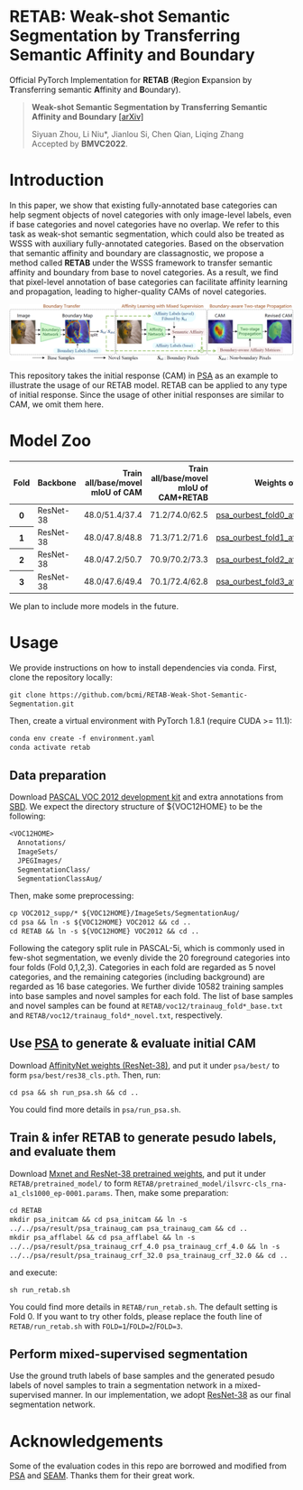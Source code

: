 **RETAB**: Weak-shot Semantic Segmentation by Transferring Semantic Affinity and Boundary
========

Official PyTorch Implementation for **RETAB** (**R**egion **E**xpansion by **T**ransferring semantic **A**ffinity and **B**oundary).

> **Weak-shot Semantic Segmentation by Transferring Semantic Affinity and Boundary** [[arXiv]](https://arxiv.org/abs/2110.01519)
>
> Siyuan Zhou, Li Niu*, Jianlou Si, Chen Qian, Liqing Zhang<br>
> Accepted by **BMVC2022**.

# Introduction

In this paper, we show that existing fully-annotated base categories can help segment objects of novel categories with only image-level labels, even if base categories and novel categories have no overlap. We refer to this task as weak-shot semantic segmentation, which could also be treated as WSSS with auxiliary fully-annotated categories. Based on the observation that semantic affinity and boundary are classagnostic, we propose a method called **RETAB** under the WSSS framework to transfer semantic affinity and boundary from base to novel categories. As a result, we find that pixel-level annotation of base categories can facilitate affinity learning and propagation, leading to higher-quality CAMs of novel categories.

![RETAB](.github/RETAB.PNG)

This repository takes the initial response (CAM) in [PSA](https://github.com/jiwoon-ahn/psa) as an example to illustrate the usage of our RETAB model. RETAB can be applied to any type of initial response. Since the usage of other initial responses are similar to CAM, we omit them here.


# Model Zoo

<table>
  <thead>
    <tr style="text-align: right;">
      <th>Fold</th>
      <th>Backbone</th>
      <th>Train all/base/movel mIoU of CAM</th>
      <th>Train all/base/movel mIoU of CAM+RETAB</th>
      <th>Weights of RETAB</th>
    </tr>
  </thead>
  <tbody>
    <tr>
      <th>0</th>
      <td>ResNet-38</td>
      <td>48.0/51.4/37.4</td>
      <td>71.2/74.0/62.5</td>
      <td><a href="https://cloud.bcmi.sjtu.edu.cn/sharing/CfOtRjr2e">psa_ourbest_fold0_affnet.pth</a></td>
    </tr>
    <tr>
      <th>1</th>
      <td>ResNet-38</td>
      <td>48.0/47.8/48.8</td>
      <td>71.3/71.2/71.6</td>
      <td><a href="https://cloud.bcmi.sjtu.edu.cn/sharing/8cmkaAkya">psa_ourbest_fold1_affnet.pth</a></td>
    </tr>
    <tr>
      <th>2</th>
      <td>ResNet-38</td>
      <td>48.0/47.2/50.7</td>
      <td>70.9/70.2/73.3</td>
      <td><a href="https://cloud.bcmi.sjtu.edu.cn/sharing/v5nkFdbgB">psa_ourbest_fold2_affnet.pth</a></td>
    </tr>
    <tr>
      <th>3</th>
      <td>ResNet-38</td>
      <td>48.0/47.6/49.4</td>
      <td>70.1/72.4/62.8</td>
      <td><a href="https://cloud.bcmi.sjtu.edu.cn/sharing/uBXcGFnIb">psa_ourbest_fold3_affnet.pth</a></td>
    </tr>
  </tbody>
</table>

We plan to include more models in the future.


# Usage
We provide instructions on how to install dependencies via conda.
First, clone the repository locally:
```
git clone https://github.com/bcmi/RETAB-Weak-Shot-Semantic-Segmentation.git
```
Then, create a virtual environment with PyTorch 1.8.1 (require CUDA >= 11.1):
```
conda env create -f environment.yaml
conda activate retab
```

## Data preparation
Download [PASCAL VOC 2012 development kit](http://host.robots.ox.ac.uk/pascal/VOC/voc2012/) and extra annotations from [SBD](https://www.dropbox.com/s/oeu149j8qtbs1x0/SegmentationClassAug.zip?dl=0). We expect the directory structure of ${VOC12HOME} to be the following:
```
<VOC12HOME>
  Annotations/
  ImageSets/
  JPEGImages/
  SegmentationClass/
  SegmentationClassAug/
```

Then, make some preprocessing:
```
cp VOC2012_supp/* ${VOC12HOME}/ImageSets/SegmentationAug/
cd psa && ln -s ${VOC12HOME} VOC2012 && cd ..
cd RETAB && ln -s ${VOC12HOME} VOC2012 && cd ..
```

Following the category split rule in PASCAL-5i, which is commonly used in few-shot segmentation, we evenly divide the 20 foreground categories into four folds (Fold 0,1,2,3). Categories in each fold are regarded as 5 novel categories, and the remaining categories (including background) are regarded as 16 base categories. We further divide 10582 training samples into base samples and novel samples for each fold. The list of base samples and novel samples can be found at ```RETAB/voc12/trainaug_fold*_base.txt``` and ```RETAB/voc12/trainaug_fold*_novel.txt```, respectively.

## Use [PSA](https://github.com/jiwoon-ahn/psa) to generate & evaluate initial CAM
Download [AffinityNet weights (ResNet-38)](https://drive.google.com/file/d/1xESB7017zlZHqxEWuh1Rb89UhjTGIKOA/view?usp=sharing), and put it under ```psa/best/``` to form ```psa/best/res38_cls.pth```. Then, run:
```
cd psa && sh run_psa.sh && cd ..
```
You could find more details in ```psa/run_psa.sh```.

## Train & infer RETAB to generate pesudo labels, and evaluate them
Download [Mxnet and ResNet-38 pretrained weights](https://github.com/itijyou/ademxapp), and put it under ```RETAB/pretrained_model/``` to form ```RETAB/pretrained_model/ilsvrc-cls_rna-a1_cls1000_ep-0001.params```. Then, make some preparation:
```
cd RETAB
mkdir psa_initcam && cd psa_initcam && ln -s ../../psa/result/psa_trainaug_cam psa_trainaug_cam && cd ..
mkdir psa_afflabel && cd psa_afflabel && ln -s ../../psa/result/psa_trainaug_crf_4.0 psa_trainaug_crf_4.0 && ln -s ../../psa/result/psa_trainaug_crf_32.0 psa_trainaug_crf_32.0 && cd ..
```
and execute:
```
sh run_retab.sh
```
You could find more details in ```RETAB/run_retab.sh```. The default setting is Fold 0. If you want to try other folds, please replace the fouth line of ```RETAB/run_retab.sh``` with ```FOLD=1```/```FOLD=2```/```FOLD=3```.

## Perform mixed-supervised segmentation
Use the ground truth labels of base samples and the generated pesudo labels of novel samples to train a segmentation network in a mixed-supervised manner. In our implementation, we adopt [ResNet-38](https://github.com/peihan-miao/ResNet38-Semantic-Segmentation) as our final segmentation network.


# Acknowledgements
Some of the evaluation codes in this repo are borrowed and modified from [PSA](https://github.com/jiwoon-ahn/psa) and [SEAM](https://github.com/YudeWang/SEAM). Thanks them for their great work.
